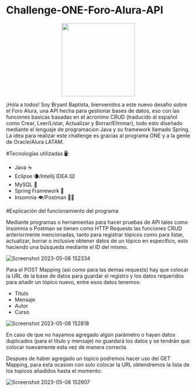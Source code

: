 # Challenge-ONE-Foro-Alura-API

<p align="center" >
     <img width="200" heigth="200" src="https://user-images.githubusercontent.com/91544872/209678377-70b50b21-33de-424c-bed8-6a71ef3406ff.png">
</p>

¡Hola a todos! Soy Bryant Baptista, bienvenidos a este nuevo desafio sobre el Foro Alura, una API hecha para gestionar bases de datos,
eso con las funciones basicas basadas en el acronimo CRUD (traducido al español como Crear, Leer/Listar, Actualizar y Borrar/Eliminar), todo esto diseñado mediante el lenguaje de programacion Java y su framework llamado Spring.
La idea para realizar este challenge es gracias al programa ONE y a la gente de Oracle/Alura LATAM.

#Tecnologías utilizadas 🖥️:

<ul>
     <li>Java ☕</li>
     <li>Eclipse 🌘/Intellij IDEA ⌨️</li>
     <li>MySQL 🐬</li>
     <li>Spring Framework 🍃</li>
     <li>Insomnia 👁️/Postman 🧑‍🚀</li>
</ul>

#Explicación del funcionamiento del programa

Mediante programas o herramientas para hacer pruebas de API tales como Insomnia o Postman se tienen como HTTP Requests las funciones CRUD anteriormente mencionadas, tanto para registrar tópicos como para listar, actualizar, borrar o inclusive obtener datos de un tópico en específico, esto haciendo una búsqueda mediante el ID del mismo.

![Screenshot 2023-05-08 152334](https://user-images.githubusercontent.com/119342788/236915847-57f9db6d-1f34-4bc2-9dcd-b23e48386d74.png)

Para el POST Mapping (asi como para las demas requests) hay que colocar la URL de la base de datos para guardar el registro y los datos requeridos para añadir un tópico nuevo, entre esos datos tenemos:

<ul>
     <li>Titulo</li>
     <li>Mensaje</il>
     <li>Autor</li>
     <li>Curso</li>
</ul>

![Screenshot 2023-05-08 152818](https://user-images.githubusercontent.com/119342788/236918325-6c3ab30f-e554-4db6-b5ad-1bee485618d6.png)

En caso de que no hayamos agregado algún parámetro o hayan datos duplicados (para el título y mensaje) no guardará los datos y se tendrán que colocar nuevamente esta vez de manera correcta.

Despues de haber agregado un topico podremos hacer uso del GET Mapping, para esta ocasion con solo colocar la URL obtendremos la lista de los topicos añadidos hasta el momento:

![Screenshot 2023-05-08 152907](https://user-images.githubusercontent.com/119342788/236920796-9c16d4e5-1e6f-4307-9788-dcaa50d0485e.png)

